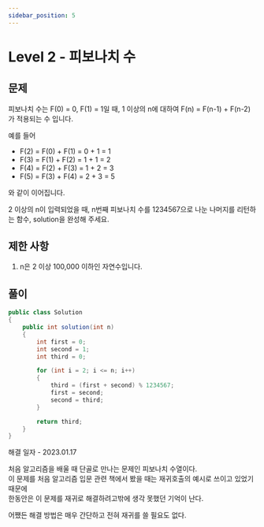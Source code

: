 ```yaml
---
sidebar_position: 5
---
```


# Level 2 - 피보나치 수

## 문제

피보나치 수는 F(0) = 0, F(1) = 1일 때, 1 이상의 n에 대하여 F(n) = F(n-1) + F(n-2) 가 적용되는 수 입니다.

예를 들어

* F(2) = F(0) + F(1) = 0 + 1 = 1
* F(3) = F(1) + F(2) = 1 + 1 = 2
* F(4) = F(2) + F(3) = 1 + 2 = 3
* F(5) = F(3) + F(4) = 2 + 3 = 5

와 같이 이어집니다.

2 이상의 n이 입력되었을 때, n번째 피보나치 수를 1234567으로 나눈 나머지를 리턴하는 함수, solution을 완성해 주세요.

## 제한 사항

1. n은 2 이상 100,000 이하인 자연수입니다.

## 풀이

```c#
public class Solution
{
    public int solution(int n)
    {
        int first = 0;
        int second = 1;
        int third = 0;

        for (int i = 2; i <= n; i++)
        {
            third = (first + second) % 1234567;
            first = second;
            second = third;
        }

        return third;
    }
}
```

해결 일자 - 2023.01.17

처음 알고리즘을 배울 때 단골로 만나는 문제인 피보나치 수열이다. <br/>
이 문제를 처음 알고리즘 입문 관련 책에서 봤을 때는 재귀호출의 예시로 쓰이고 있었기 때문에 <br/>
한동안은 이 문제를 재귀로 해결하려고밖에 생각 못했던 기억이 난다.

어쨌든 해결 방법은 매우 간단하고 전혀 재귀를 쓸 필요도 없다.